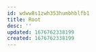 ```yaml
---
id: wdww8s1zwh353humbhblfb1
title: Root
desc: ''
updated: 1676762338199
created: 1676762338199
---
```

